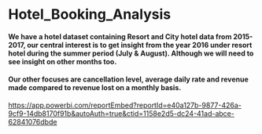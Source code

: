# Hotel_Booking_Analysis

#### We have a hotel dataset containing Resort and City hotel data from 2015-2017, our central interest is to get insight from the year 2016 under resort hotel during the summer period (July  & August). Although we will need to see insight on other months too.
#### Our other focuses are cancellation level, average daily rate and revenue made compared to revenue lost on a monthly basis.

https://app.powerbi.com/reportEmbed?reportId=e40a127b-9877-426a-9cf9-14db8170f91b&autoAuth=true&ctid=1158e2d5-dc24-41ad-abce-62841076dbde
